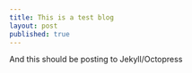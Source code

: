 ```yaml
---
title: This is a test blog
layout: post
published: true
---
```

And this should be posting to Jekyll/Octopress